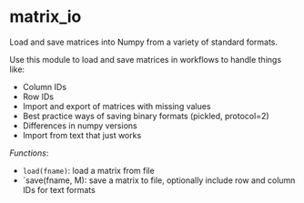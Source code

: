 matrix_io
=========

Load and save matrices into Numpy from a variety of standard formats.

Use this module to load and save matrices in workflows to handle things like:
  * Column IDs
  * Row IDs
  * Import and export of matrices with missing values
  * Best practice ways of saving binary formats (pickled, protocol=2)
  * Differences in numpy versions
  * Import from text that just works

_Functions_:

 * `load(fname)`: load a matrix from file
 * `save(fname, M): save a matrix to file, optionally include row and column IDs for text formats
